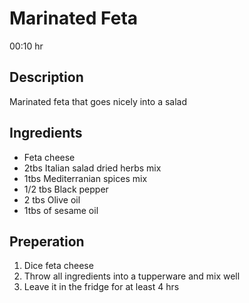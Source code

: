 # Marinated Feta

00:10 hr

## Description

Marinated feta that goes nicely into a salad

## Ingredients

- Feta cheese
- 2tbs Italian salad dried herbs mix
- 1tbs Mediterranian spices mix
- 1/2 tbs Black pepper
- 2 tbs Olive oil
- 1tbs of sesame oil

## Preperation

1. Dice feta cheese
2. Throw all ingredients into a tupperware and mix well
3. Leave it in the fridge for at least 4 hrs
